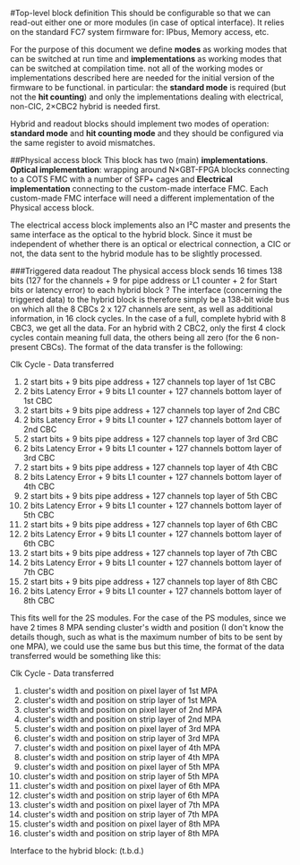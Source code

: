 #Top-level block definition
This should be configurable so that we can read-out either one or more modules (in case of optical interface).
It relies on the standard FC7 system firmware for: IPbus, Memory access, etc.

For the purpose of this document we define **modes** as working modes that can be switched at run time and **implementations** as working modes that can be switched at compilation time. not all of the working modes or implementations described here are needed for the initial version of the firmware to be functional. in particular: the **standard mode** is required (but not the **hit counting**) and only the implementations dealing with electrical, non-CIC, 2×CBC2 hybrid is needed first.

Hybrid and readout blocks should implement two modes of operation: **standard mode** and **hit counting mode** and they should be configured via the same register to avoid mismatches.

##Physical access block
This block has two (main) **implementations**. **Optical implementation**: wrapping around N×GBT-FPGA blocks connecting to a COTS FMC with a number of SFP+ cages and **Electrical implementation** connecting to the custom-made interface FMC. Each custom-made FMC interface will need a different implementation of the Physical access block.

The electrical access block implements also an I²C master and presents the same interface as the optical to the hybrid block. Since it must be independent of whether there is an optical or electrical connection, a CIC or not, the data sent to the hybrid module has to be slightly processed.

###Triggered data readout
The physical access block sends 16 times 138 bits (127 for the channels + 9 for pipe address or L1 counter + 2 for Start bits or latency error) to each hybrid block ? The interface (concerning the triggered data) to the hybrid block is therefore simply be a 138-bit wide bus on which all the 8 CBCs 2 x 127 channels are sent, as well as additional information, in 16 clock cycles. In the case of a full, complete hybrid with 8 CBC3, we get all the data. For an hybrid with 2 CBC2, only the first 4 clock cycles contain meaning full data, the others being all zero (for the 6 non-present CBCs). The format of the data transfer is the following:

Clk Cycle - Data transferred
1. 2 start bits + 9 bits pipe address + 127 channels top layer of 1st CBC 
2. 2 bits Latency Error + 9 bits L1 counter + 127 channels bottom layer of 1st CBC 
3. 2 start bits + 9 bits pipe address + 127 channels top layer of 2nd CBC 
4. 2 bits Latency Error + 9 bits L1 counter + 127 channels bottom layer of 2nd CBC 
5. 2 start bits + 9 bits pipe address + 127 channels top layer of 3rd CBC 
6. 2 bits Latency Error + 9 bits L1 counter + 127 channels bottom layer of 3rd CBC
7. 2 start bits + 9 bits pipe address + 127 channels top layer of 4th CBC 
8. 2 bits Latency Error + 9 bits L1 counter + 127 channels bottom layer of 4th CBC 
9. 2 start bits + 9 bits pipe address + 127 channels top layer of 5th CBC 
10. 2 bits Latency Error + 9 bits L1 counter + 127 channels bottom layer of 5th CBC 
11. 2 start bits + 9 bits pipe address + 127 channels top layer of 6th CBC 
12. 2 bits Latency Error + 9 bits L1 counter + 127 channels bottom layer of 6th CBC
13. 2 start bits + 9 bits pipe address + 127 channels top layer of 7th CBC 
14. 2 bits Latency Error + 9 bits L1 counter + 127 channels bottom layer of 7th CBC 
15. 2 start bits + 9 bits pipe address + 127 channels top layer of 8th CBC 
16. 2 bits Latency Error + 9 bits L1 counter + 127 channels bottom layer of 8th CBC

This fits well for the 2S modules. For the case of the PS modules, since we have 2 times 8 MPA sending cluster's width and position (I don't know the details though, such as what is the maximum number of bits to be sent by one MPA), we could use the same bus but this time, the format of the data transferred would be something like this:

Clk Cycle - Data transferred
1. cluster's width and position on pixel layer of 1st MPA
2. cluster's width and position on strip layer of 1st MPA 
3. cluster's width and position on pixel layer of 2nd MPA 
4. cluster's width and position on strip layer of 2nd MPA 
5. cluster's width and position on pixel layer of 3rd MPA 
6. cluster's width and position on strip layer of 3rd MPA 
7. cluster's width and position on pixel layer of 4th MPA 
8. cluster's width and position on strip layer of 4th MPA 
9. cluster's width and position on pixel layer of 5th MPA 
10. cluster's width and position on strip layer of 5th MPA 
11. cluster's width and position on pixel layer of 6th MPA 
12. cluster's width and position on strip layer of 6th MPA
13. cluster's width and position on pixel layer of 7th MPA 
14. cluster's width and position on strip layer of 7th MPA 
15. cluster's width and position on pixel layer of 8th MPA 
16. cluster's width and position on strip layer of 8th MPA 

Interface to the hybrid block: (t.b.d.)
